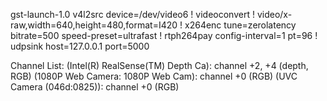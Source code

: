 gst-launch-1.0 v4l2src device=/dev/video6 ! videoconvert ! video/x-raw,width=640,height=480,format=I420 ! x264enc tune=zerolatency bitrate=500 speed-preset=ultrafast ! rtph264pay config-interval=1 pt=96 ! udpsink host=127.0.0.1 port=5000

Channel List:
(Intel(R) RealSense(TM) Depth Ca): channel +2, +4 (depth, RGB)
(1080P Web Camera: 1080P Web Cam): channel +0 (RGB)
(UVC Camera (046d:0825)): channel +0 (RGB)
